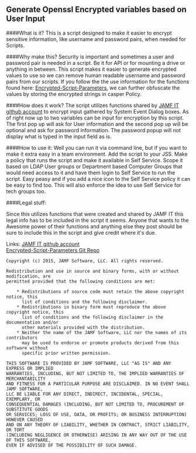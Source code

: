 ## Generate Openssl Encrypted variables based on User Input
####What is it?
This is a script designed to make it easier to encrypt sensitive information, like username and password pairs, when needed for Scripts. 

####Why make this?
Security is important and sometimes a user and password pair is needed in a script. Be it for API or for mounting a drive or anything in between. This script makes it easier to generate encrypted values to use so we can remove human readable username and password pairs from our scripts. If you follow the the use information for the functions found here: [Encrypted-Script-Parameters](https://github.com/jamfit/Encrypted-Script-Parameters), we can further obfuscate the values by storing the encrypted strings in casper Policy.
  

####How does it work?
The script utilizes functions shared by [JAMF IT github account](https://github.com/jamfit) to encrypt input gathered by System Event Dialog boxes. As of right now up to two  variables can be input for encryption by this script. The first pop up will ask for User information and the second pop up will be optional and ask for password information. The password popup will not display what is typed in the input field as is.

####How to use it:
Well you can run it via command line, but if you want to make it extra easy in a team environment.
Add the script to your JSS. Make a policy that runs the script and make it available in Self Service. Scope it based on LDAP User groups or Department based Computer Groups that would need  access to it and have them login to Self Service to run the script. Easy peasy and if you add a nice icon to the Self Service policy it can be easy to find too. This will also enforce the idea to use Self Service for tech groups too.

####Legal stuff:

Since this utilizes functions that were created and shared by JAMF IT this legal info has to be included in the script it seems. Anyone that wants to the Awesome power of their functions and anything else they post should be sure to include this in the script and give credit where it's due.

Links:
[JAMF IT github account](https://github.com/jamfit)  
[Encrypted-Script-Parameters Git Repo](https://github.com/jamfit/Encrypted-Script-Parameters)


```
Copyright (c) 2015, JAMF Software, LLC. All rights reserved.

Redistribution and use in source and binary forms, with or without modification, are
permitted provided that the following conditions are met:

    * Redistributions of source code must retain the above copyright notice, this
      list of conditions and the following disclaimer.
    * Redistributions in binary form must reproduce the above copyright notice, this
      list of conditions and the following disclaimer in the documentation and/or
      other materials provided with the distribution.
    * Neither the name of the JAMF Software, LLC nor the names of its contributors
      may be used to endorse or promote products derived from this software without
      specific prior written permission.
      
THIS SOFTWARE IS PROVIDED BY JAMF SOFTWARE, LLC "AS IS" AND ANY EXPRESS OR IMPLIED
WARRANTIES, INCLUDING, BUT NOT LIMITED TO, THE IMPLIED WARRANTIES OF MERCHANTABILITY
AND FITNESS FOR A PARTICULAR PURPOSE ARE DISCLAIMED. IN NO EVENT SHALL JAMF SOFTWARE,
LLC BE LIABLE FOR ANY DIRECT, INDIRECT, INCIDENTAL, SPECIAL, EXEMPLARY, OR
CONSEQUENTIAL DAMAGES (INCLUDING, BUT NOT LIMITED TO, PROCUREMENT OF SUBSTITUTE GOODS
OR SERVICES; LOSS OF USE, DATA, OR PROFITS; OR BUSINESS INTERRUPTION) HOWEVER CAUSED
AND ON ANY THEORY OF LIABILITY, WHETHER IN CONTRACT, STRICT LIABILITY, OR TORT
(INCLUDING NEGLIGENCE OR OTHERWISE) ARISING IN ANY WAY OUT OF THE USE OF THIS SOFTWARE,
EVEN IF ADVISED OF THE POSSIBILITY OF SUCH DAMAGE.


